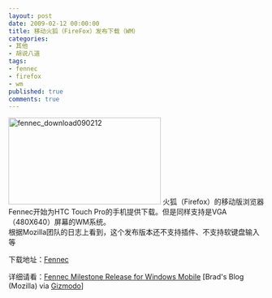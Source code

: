 ```yaml
---
layout: post
date: 2009-02-12 00:00:00
title: 移动火狐（FireFox）发布下载（WM）
categories:
- 其他
- 胡说八道
tags:
- fennec
- firefox
- wm
published: true
comments: true
---
```

<p><img class="alignnone size-full wp-image-345" title="fennec_download090212" src="{{site.url}}/media/2009/02/fennec_download090212.jpg" alt="fennec_download090212" width="300" height="171" />
火狐（Firefox）的移动版浏览器Fennec开始为HTC Touch Pro的手机提供下载。但是同样支持是VGA（480X640）屏幕的WM系统。<br />
根据Mozilla团队的日志上看到，这个发布版本还不支持插件、不支持软键盘输入等</p>

<p>下载地址：<a href="ftp://ftp.mozilla.org/pub/mobile/fennec-0.11.en-US.wince-arm.cab" target="_blank">Fennec</a>
<div>详细请看：<a href="http://blog.mozilla.com/blassey/2009/02/10/fennec-milestone-release-for-windows-mobile/" target="_blank">Fennec Milestone Release for Windows Mobile</a> [Brad's Blog (Mozilla) via <a href="http://i.gizmodo.com/5151218/firefox-mobile-pre+alpha-now-available-for-vga-windows-mobile-phones" target="_blank">Gizmodo</a>]</div></p>
